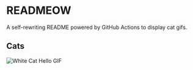 # READMEOW

A self-rewriting README powered by GitHub Actions to display cat gifs.

## Cats

![White Cat Hello GIF](https://media2.giphy.com/media/v1.Y2lkPTlhY2QwMmRhbm50dnNvMnZoeXIyZDUxNXJmaTAwbm5ubTFvejVpcWVtODJhYWtkYyZlcD12MV9naWZzX3NlYXJjaCZjdD1n/vFKqnCdLPNOKc/200.gif)
